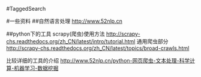 #TaggedSearch

#一些资料
##自然语言处理
http://www.52nlp.cn

##python下的工具
scrapy(爬虫)使用方法
http://scrapy-chs.readthedocs.org/zh_CN/latest/intro/tutorial.html
通用爬虫部分
http://scrapy-chs.readthedocs.org/zh_CN/latest/topics/broad-crawls.html

比较详细的工具的介绍
http://www.52nlp.cn/python-网页爬虫-文本处理-科学计算-机器学习-数据挖掘